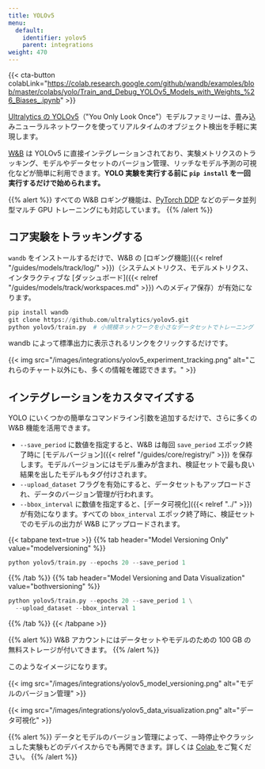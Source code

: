```yaml
---
title: YOLOv5
menu:
  default:
    identifier: yolov5
    parent: integrations
weight: 470
---
```


{{< cta-button colabLink="https://colab.research.google.com/github/wandb/examples/blob/master/colabs/yolo/Train_and_Debug_YOLOv5_Models_with_Weights_%26_Biases_.ipynb" >}}

[Ultralytics の YOLOv5](https://ultralytics.com/yolo)（"You Only Look Once"）モデルファミリーは、畳み込みニューラルネットワークを使ってリアルタイムのオブジェクト検出を手軽に実現します。

[W&B](https://wandb.com) は YOLOv5 に直接インテグレーションされており、実験メトリクスのトラッキング、モデルやデータセットのバージョン管理、リッチなモデル予測の可視化などが簡単に利用できます。**YOLO 実験を実行する前に `pip install` を一回実行するだけで始められます。**

{{% alert %}}
すべての W&B ロギング機能は、[PyTorch DDP](https://pytorch.org/tutorials/intermediate/ddp_tutorial.html) などのデータ並列型マルチ GPU トレーニングにも対応しています。
{{% /alert %}}

## コア実験をトラッキングする
`wandb` をインストールするだけで、W&B の [ロギング機能]({{< relref "/guides/models/track/log/" >}})（システムメトリクス、モデルメトリクス、インタラクティブな [ダッシュボード]({{< relref "/guides/models/track/workspaces.md" >}}) へのメディア保存）が有効になります。

```python
pip install wandb
git clone https://github.com/ultralytics/yolov5.git
python yolov5/train.py  # 小規模ネットワークを小さなデータセットでトレーニング
```

wandb によって標準出力に表示されるリンクをクリックするだけです。

{{< img src="/images/integrations/yolov5_experiment_tracking.png" alt="これらのチャート以外にも、多くの情報を確認できます。" >}}

## インテグレーションをカスタマイズする

YOLO にいくつかの簡単なコマンドライン引数を追加するだけで、さらに多くの W&B 機能を活用できます。

* `--save_period` に数値を指定すると、W&B は毎回 `save_period` エポック終了時に [モデルバージョン]({{< relref "/guides/core/registry/" >}}) を保存します。モデルバージョンにはモデル重みが含まれ、検証セットで最も良い結果を出したモデルもタグ付けされます。
* `--upload_dataset` フラグを有効にすると、データセットもアップロードされ、データのバージョン管理が行われます。
* `--bbox_interval` に数値を指定すると、[データ可視化]({{< relref "../" >}}) が有効になります。すべての `bbox_interval` エポック終了時に、検証セットでのモデルの出力が W&B にアップロードされます。

{{< tabpane text=true >}}
{{% tab header="Model Versioning Only" value="modelversioning" %}}

```python
python yolov5/train.py --epochs 20 --save_period 1
```

{{% /tab %}}
{{% tab header="Model Versioning and Data Visualization" value="bothversioning" %}}

```python
python yolov5/train.py --epochs 20 --save_period 1 \
  --upload_dataset --bbox_interval 1
```

{{% /tab %}}
{{< /tabpane >}}

{{% alert %}}
W&B アカウントにはデータセットやモデルのための 100 GB の無料ストレージが付いてきます。
{{% /alert %}}

このようなイメージになります。

{{< img src="/images/integrations/yolov5_model_versioning.png" alt="モデルのバージョン管理" >}}

{{< img src="/images/integrations/yolov5_data_visualization.png" alt="データ可視化" >}}

{{% alert %}}
データとモデルのバージョン管理によって、一時停止やクラッシュした実験もどのデバイスからでも再開できます。詳しくは [Colab ](https://wandb.me/yolo-colab) をご覧ください。
{{% /alert %}}